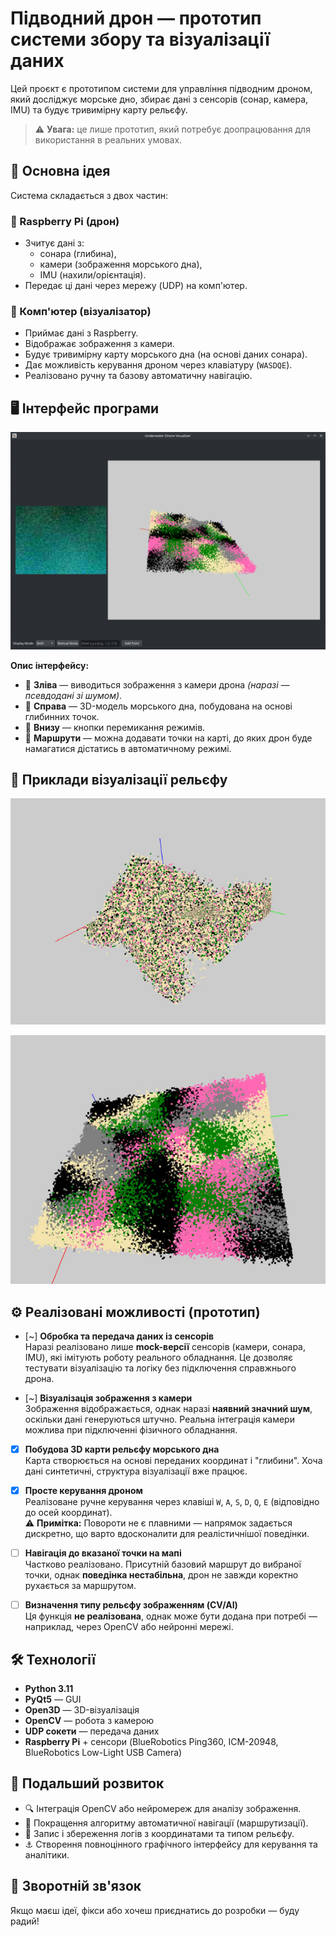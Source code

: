 
# Підводний дрон — прототип системи збору та візуалізації даних

Цей проєкт є прототипом системи для управління підводним дроном, який досліджує морське дно, збирає дані з сенсорів (сонар, камера, IMU) та будує тривимірну карту рельєфу.  

> ⚠️ **Увага:** це лише прототип, який потребує доопрацювання для використання в реальних умовах.

## 🧠 Основна ідея

Система складається з двох частин:

### 🔹 Raspberry Pi (дрон)

- Зчитує дані з:
  - сонара (глибина),
  - камери (зображення морського дна),
  - IMU (нахили/орієнтація).
- Передає ці дані через мережу (UDP) на комп'ютер.

### 🔹 Комп'ютер (візуалізатор)

- Приймає дані з Raspberry.
- Відображає зображення з камери.
- Будує тривимірну карту морського дна (на основі даних сонара).
- Дає можливість керування дроном через клавіатуру (`WASDQE`).
- Реалізовано ручну та базову автоматичну навігацію.

## 🖥️ Інтерфейс програми

![image](https://github.com/MihaplAyMF/underwater-drone/blob/master/Interface.png)

**Опис інтерфейсу:**

- 🔹 **Зліва** — виводиться зображення з камери дрона *(наразі — псевдодані зі шумом)*.
- 🔹 **Справа** — 3D-модель морського дна, побудована на основі глибинних точок.
- 🔹 **Внизу** — кнопки перемикання режимів.
- 🔹 **Маршрути** — можна додавати точки на карті, до яких дрон буде намагатися дістатись в автоматичному режимі.


## 🌊 Приклади візуалізації рельєфу

![image](https://github.com/MihaplAyMF/underwater-drone/blob/master/Example1.jpg)

![image](https://github.com/MihaplAyMF/underwater-drone/blob/master/Example2.jpg)

## ⚙️ Реалізовані можливості (прототип)

- [~] **Обробка та передача даних із сенсорів**  
  Наразі реалізовано лише **mock-версії** сенсорів (камери, сонара, IMU), які імітують роботу реального обладнання. Це дозволяє тестувати візуалізацію та логіку без підключення справжнього дрона.

- [~] **Візуалізація зображення з камери**  
  Зображення відображається, однак наразі **наявний значний шум**, оскільки дані генеруються штучно. Реальна інтеграція камери можлива при підключенні фізичного обладнання.

- [x] **Побудова 3D карти рельєфу морського дна**  
  Карта створюється на основі переданих координат і "глибини". Хоча дані синтетичні, структура візуалізації вже працює.

- [x] **Просте керування дроном**  
  Реалізоване ручне керування через клавіші `W`, `A`, `S`, `D`, `Q`, `E` (відповідно до осей координат).  
  ⚠️ **Примітка:** Повороти не є плавними — напрямок задається дискретно, що варто вдосконалити для реалістичнішої поведінки.

- [ ] **Навігація до вказаної точки на мапі**  
  Частково реалізовано. Присутній базовий маршрут до вибраної точки, однак **поведінка нестабільна**, дрон не завжди коректно рухається за маршрутом.

- [ ] **Визначення типу рельєфу зображенням (CV/AI)**  
  Ця функція **не реалізована**, однак може бути додана при потребі — наприклад, через OpenCV або нейронні мережі.

## 🛠️ Технології
- **Python 3.11**
- **PyQt5** — GUI
- **Open3D** — 3D-візуалізація
- **OpenCV** — робота з камерою
- **UDP сокети** — передача даних
- **Raspberry Pi** + сенсори (BlueRobotics Ping360, ICM-20948, BlueRobotics Low-Light USB Camera)

## 🚧 Подальший розвиток

- 🔍 Інтеграція OpenCV або нейромереж для аналізу зображення.
- 🧭 Покращення алгоритму автоматичної навігації (маршрутизації).
- 💾 Запис і збереження логів з координатами та типом рельєфу.
- ⚓ Створення повноцінного графічного інтерфейсу для керування та аналітики.

## 📩 Зворотній зв'язок

Якщо маєш ідеї, фікси або хочеш приєднатись до розробки — буду радий!
